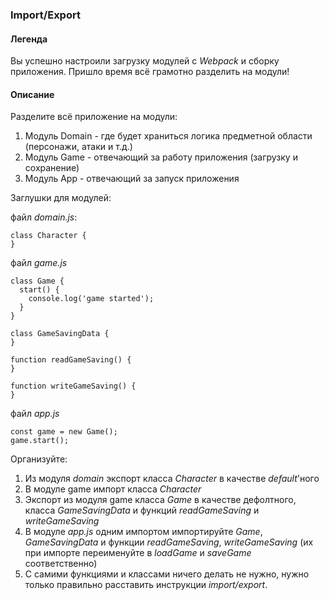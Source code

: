 ### Import/Export
#### Легенда
Вы успешно настроили загрузку модулей с *Webpack* и сборку приложения. Пришло время всё грамотно разделить на модули!

#### Описание
Разделите всё приложение на модули:

1. Модуль Domain - где будет храниться логика предметной области (персонажи, атаки и т.д.)
2. Модуль Game - отвечающий за работу приложения (загрузку и сохранение)
3. Модуль App - отвечающий за запуск приложения

Заглушки для модулей:

файл *domain.js*:
```
class Character {
}
```
файл *game.js*
~~~
class Game {
  start() {
    console.log('game started');
  }
}

class GameSavingData {
}

function readGameSaving() {
}

function writeGameSaving() {
}
~~~
файл *app.js*
```
const game = new Game();
game.start();
```
Организуйте:

1. Из модуля *domain* экспорт класса *Character* в качестве *default*'ного
2. В модуле game импорт класса *Character*
3. Экспорт из модуля game класса *Game* в качестве дефолтного, класса *GameSavingData* и функций *readGameSaving* и *writeGameSaving*
4. В модуле *app.js* одним импортом импортируйте *Game*, *GameSavingData* и функции *readGameSaving*, *writeGameSaving* (их при импорте переименуйте в *loadGame* и *saveGame* соответственно)
5. С самими функциями и классами ничего делать не нужно, нужно только правильно расставить инструкции *import/export*.
